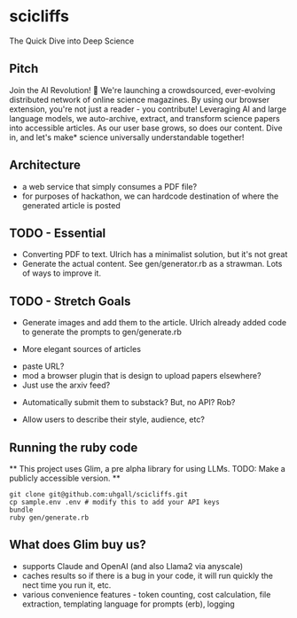 # scicliffs
The Quick Dive into Deep Science

## Pitch

Join the AI Revolution! 🚀 We're launching a crowdsourced, ever-evolving distributed network of online science magazines. By using our browser extension, you're not just a reader - you contribute! Leveraging AI and large language models, we auto-archive, extract, and transform science papers into accessible articles. As our user base grows, so does our content. Dive in, and let's make* science universally understandable together!

## Architecture

* a web service that simply consumes a PDF file?
* for purposes of hackathon, we can hardcode destination of where the generated article is posted

## TODO - Essential

* Converting PDF to text. Ulrich has a minimalist solution, but it's not great
* Generate the actual content. See gen/generator.rb as a strawman. Lots of ways to improve it.

## TODO - Stretch Goals

* Generate images and add them to the article. Ulrich already added code to generate the prompts to gen/generate.rb

* More elegant sources of articles
- paste URL?
- mod a browser plugin that is design to upload papers elsewhere? 
- Just use the arxiv feed? 

* Automatically submit them to substack? But, no API? Rob? 

* Allow users to describe their style, audience, etc?


## Running the ruby code

** This project uses Glim, a pre alpha library for using LLMs. TODO: Make a publicly accessible version. **

```
git clone git@github.com:uhgall/scicliffs.git
cp sample.env .env # modify this to add your API keys
bundle
ruby gen/generate.rb
```

## What does Glim buy us? 

* supports Claude and OpenAI (and also Llama2 via anyscale)
* caches results so if there is a bug in your code, it will run quickly the nect time you run it, etc. 
* various convenience features - token counting, cost calculation, file extraction, templating language for prompts (erb), logging